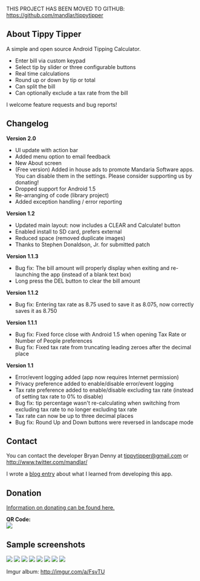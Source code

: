 THIS PROJECT HAS BEEN MOVED TO GITHUB: https://github.com/mandlar/tippytipper

## About Tippy Tipper ##

A simple and open source Android Tipping Calculator.

  * Enter bill via custom keypad
  * Select tip by slider or three configurable buttons
  * Real time calculations
  * Round up or down by tip or total
  * Can split the bill
  * Can optionally exclude a tax rate from the bill

I welcome feature requests and bug reports!

## Changelog ##
**Version 2.0**
  * UI update with action bar
  * Added menu option to email feedback
  * New About screen
  * (Free version) Added in house ads to promote Mandaria Software apps. You can disable them in the settings. Please consider supporting us by donating!
  * Dropped support for Android 1.5
  * Re-arranging of code (library project)
  * Added exception handling / error reporting

**Version 1.2**
  * Updated main layout: now includes a CLEAR and Calculate! button
  * Enabled install to SD card, prefers external
  * Reduced space (removed duplicate images)
  * Thanks to Stephen Donaldson, Jr. for submitted patch

**Version 1.1.3**
  * Bug fix: The bill amount will properly display when exiting and re-launching the app (instead of a blank text box)
  * Long press the DEL button to clear the bill amount

**Version 1.1.2**
  * Bug fix: Entering tax rate as 8.75 used to save it as 8.075, now correctly saves it as 8.750

**Version 1.1.1**
  * Bug fix: Fixed force close with Android 1.5 when opening Tax Rate or Number of People preferences
  * Bug fix: Fixed tax rate from truncating leading zeroes after the decimal place

**Version 1.1**
  * Error/event logging added (app now requires Internet permission)
  * Privacy preference added to enable/disable error/event logging
  * Tax rate preference added to enable/disable excluding tax rate (instead of setting tax rate to 0% to disable)
  * Bug fix: tip percentage wasn't re-calculating when switching from excluding tax rate to no longer excluding tax rate
  * Tax rate can now be up to three decimal places
  * Bug fix: Round Up and Down buttons were reversed in landscape mode

## Contact ##

You can contact the developer Bryan Denny at tippytipper@gmail.com or http://www.twitter.com/mandlar/

I wrote a <a href='http://www.bryandenny.com/index.php/2010/05/25/what-i-learned-from-writing-my-first-android-application/'>blog entry</a> about what I learned from developing this app.

## Donation ##

[Information on donating can be found here.](Donation.md)

<strong>QR Code:</strong><br />
<a href='market://search?q=tippy%20tipper'><img src='http://sphotos.ak.fbcdn.net/hphotos-ak-snc3/hs569.snc3/31063_811446901768_2717476_46081594_613147_n.jpg' /></a>

## Sample screenshots ##

<img src='http://i.imgur.com/jy45K9L.png' />
<img src='http://i.imgur.com/jvXRF8M.png' />
<img src='http://i.imgur.com/qQBohOz.png' />
<img src='http://i.imgur.com/3v1HjGn.png' />
<img src='http://i.imgur.com/ewsRznR.png' />
<img src='http://i.imgur.com/pLPmHKu.png' />
<img src='http://i.imgur.com/JnxwzzW.png' />
<img src='http://i.imgur.com/BEdhibf.png' />

Imgur album: http://imgur.com/a/FsvTU



